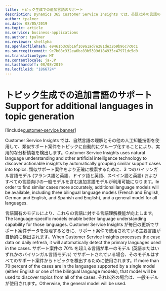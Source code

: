 ```yaml
---
title: トピック生成での追加言語のサポート
description: Dynamics 365 Customer Service Insights では、英語以外の言語のテキスト入力からトピックを作成できるようになりました
author: tpalmer
ms.date: 08/05/2019
ms.topic: article
ms.service: business-applications
ms.author: tpalmer
ms.reviewer: shellyha
ms.openlocfilehash: e9461b3c8b16f169a1ad7e281de3269b96c7c0c1
ms.sourcegitcommit: 9c7b08c332ea6bc83b5399d184935c47971dc5d0
ms.translationtype: HT
ms.contentlocale: ja-JP
ms.lasthandoff: 08/08/2019
ms.locfileid: "1866724"
---
```

# <a name="support-for-additional-languages-in-topic-generation"></a><span data-ttu-id="52058-103">トピック生成での追加言語のサポート</span><span class="sxs-lookup"><span data-stu-id="52058-103">Support for additional languages in topic generation</span></span>

[!include[customer-service banner](../../../includes/dynamics365-ai-customer-service.md)]

<span data-ttu-id="52058-104">Customer Service Insights では、自然言語の理解とその他の人工知能技術を使用して、類似サポート案件をトピックに自動的にグループ化することにより、実用的な分析情報を検出します。</span><span class="sxs-lookup"><span data-stu-id="52058-104">Customer Service Insights uses natural language understanding and other artificial intelligence technology to discover actionable insights by automatically grouping similar support cases into topics.</span></span> <span data-ttu-id="52058-105">類似サポート案件をより正確に検索するために、3 つのバイリンガル言語モデル (フランス語と英語、ドイツ語と英語、スペイン語と英語) およびすべての言語向けの一般モデルを含む追加言語モデルが利用可能になります。</span><span class="sxs-lookup"><span data-stu-id="52058-105">In order to find similar cases more accurately, additional language models will be available, including three bilingual language models (French and English, German and English, and Spanish and English), and a general model for all languages.</span></span> 

<span data-ttu-id="52058-106">言語固有のモデルにより、これらの言語に対する言語理解機能が向上します。</span><span class="sxs-lookup"><span data-stu-id="52058-106">The language-specific models enable better language understanding capability for those languages.</span></span> <span data-ttu-id="52058-107">Customer Service Insights が毎日の更新でサポート案件データを処理するときに、サポート案件で使用されている主要言語が自動的に検出されます。</span><span class="sxs-lookup"><span data-stu-id="52058-107">When Customer Service Insights processes the case data on daily refresh, it will automatically detect the primary languages used in the cases.</span></span> <span data-ttu-id="52058-108">サポート案件の 70% を超える言語が単一のモデル (英語またはいずれかのバイリンガル言語モデル) でサポートされている場合、そのモデルはすべてのサポート案件からトピックを検出するために使用されます。</span><span class="sxs-lookup"><span data-stu-id="52058-108">If more than 70 percent of the cases are in the languages supported by a single model (either English or one of the bilingual language models), that model will be used to discover topics from all of the cases.</span></span> <span data-ttu-id="52058-109">それ以外の場合は、一般モデルが使用されます。</span><span class="sxs-lookup"><span data-stu-id="52058-109">Otherwise, the general model will be used.</span></span> 

